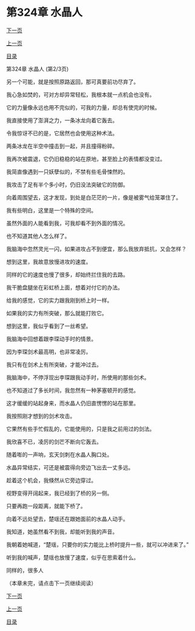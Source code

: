 <h1>第324章    水晶人</h1>
            <div><p><a href="./971_%E7%AC%AC324%E7%AB%A0_%E6%B0%B4%E6%99%B6%E4%BA%BA.md">下一页</a></p><p><a href="./969_%E7%AC%AC324%E7%AB%A0_%E6%B0%B4%E6%99%B6%E4%BA%BA.md">上一页</a></p><p><a href="../">目录</a></p></div>
            <div><p>第324章    水晶人 (第2/3页)</p><p>另一个可能，就是按照原路返回，那可真要前功尽弃了。</p><p>我心急如焚的，可对方却异常轻松，我根本就一点机会也没有。</p><p>它的力量像永远也用不完似的，可我的力量，却总有使完的时候。</p><p>我直接使用了澎湃之力，一条冰龙向着它轰去。</p><p>令我惊讶不已的是，它居然也会使用这种术法。</p><p>两条冰龙在半空中撞击到一起，并且撞得粉碎。</p><p>我再次被震退，它仍旧稳稳的站在原地，甚至脸上的表情都没变过。</p><p>我简直像遇到一只妖孽似的，不禁有些毛骨悚然的。</p><p>我攻击了足有半个多小时，仍旧没法突破它的防御。</p><p>向着周围望去，这才发现，到处是白茫茫的一片，像是被雾气给笼罩住了。</p><p>我有些明白，这里是一个特殊的空间。</p><p>虽然外面的人能看到我，可我却看不到外面的情况。</p><p>也不知道其他人怎么样了。</p><p>我脑海中忽然灵光一闪，如果进攻占不到便宜，那么我放弃抵抗，又会怎样？</p><p>想到这里，我故意放慢进攻的速度。</p><p>同样的它的速度也慢了很多，却始终拦住我的去路。</p><p>我干脆盘腿坐在彩虹桥上面，想着对付它的办法。</p><p>给我的感觉，它的实力跟我刚到桥上时一样。</p><p>如果我的实力有所突破，那么就能打败它。</p><p>想到这里，我似乎看到了一丝希望。</p><p>我脑海中回想着跟李琛动手时的情景。</p><p>因为李琛剑术最高明，也非常凌厉。</p><p>我只有在剑术上有所突破，才能冲过去。</p><p>我脑海中，不停浮现出李琛跟我动手时，所使用的那些剑术。</p><p>也不知道过了多长时间，我忽然有一种茅塞顿开的感觉。</p><p>这才缓缓的站起身来，而水晶人仍旧直愣愣的站在那里。</p><p>我按照刚才想到的剑术攻击。</p><p>它果然有些手忙假乱的，它能使用的，只是我之前用过的剑法。</p><p>我欣喜不已，凌厉的剑芒不断向它轰去。</p><p>随着嘭的一声响，玄天剑刺在水晶人胸口处。</p><p>水晶异常结实，可还是被震得向旁边飞出去一丈多远。</p><p>趁着这个机会，我倏然从它旁边穿过。</p><p>视野变得开阔起来，我已经到了桥的另一侧。</p><p>只要再跑一段距离，就能下桥了。</p><p>向着不远处望去，楚瑶还在跟她面前的水晶人动手。</p><p>我知道，她虽然看不到我，却能听到我的声音。</p><p>我朝着她喊道，“楚瑶，只要你的实力能比上桥时提升一些，就可以冲进来了。”</p><p>听到我的喊声，楚瑶也放慢了速度，似乎在思索着什么。</p><p>同样的，很多人</p><p>（本章未完，请点击下一页继续阅读）</p></div>
            <div><p><a href="./971_%E7%AC%AC324%E7%AB%A0_%E6%B0%B4%E6%99%B6%E4%BA%BA.md">下一页</a></p><p><a href="./969_%E7%AC%AC324%E7%AB%A0_%E6%B0%B4%E6%99%B6%E4%BA%BA.md">上一页</a></p><p><a href="../">目录</a></p></div>